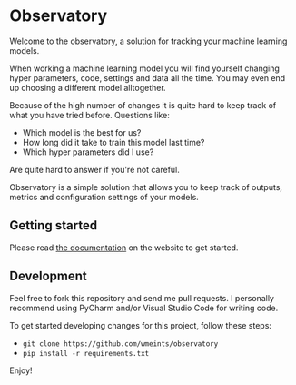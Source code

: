 # Observatory
Welcome to the observatory, a solution for tracking your machine learning models.

When working a machine learning model you will find yourself changing hyper parameters, 
code, settings and data all the time. You may even end up choosing a different model alltogether.

Because of the high number of changes it is quite hard to keep track of what you have tried before.
Questions like:

 - Which model is the best for us?
 - How long did it take to train this model last time?
 - Which hyper parameters did I use?
 
Are quite hard to answer if you're not careful. 
 
Observatory is a simple solution that allows you to keep track of outputs, 
metrics and configuration settings of your models.

## Getting started
Please read [the documentation](https://wmeints.github.io/observatory/index.html) on the website to get started. 

## Development
Feel free to fork this repository and send me pull requests.
I personally recommend using PyCharm and/or Visual Studio Code for writing code.

To get started developing changes for this project, follow these steps:

 * `git clone https://github.com/wmeints/observatory`
 * `pip install -r requirements.txt`
 
Enjoy!